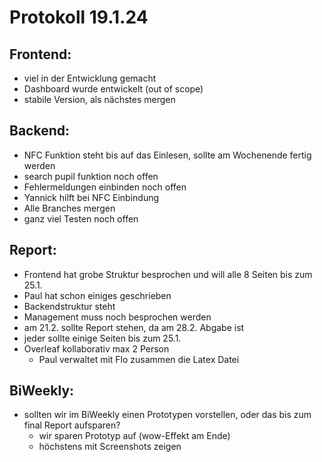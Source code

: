 # Protokoll 19.1.24
## Frontend:
- viel in der Entwicklung gemacht
- Dashboard wurde entwickelt (out of scope)
- stabile Version, als nächstes mergen

## Backend:
- NFC Funktion steht bis auf das Einlesen, sollte am Wochenende fertig werden
- search pupil funktion noch offen
- Fehlermeldungen einbinden noch offen
- Yannick hilft bei NFC Einbindung
- Alle Branches mergen
- ganz viel Testen noch offen

## Report:
- Frontend hat grobe Struktur besprochen und will alle 8 Seiten bis zum 25.1.
- Paul hat schon einiges geschrieben
- Backendstruktur steht
- Management muss noch besprochen werden
- am 21.2. sollte Report stehen, da am 28.2. Abgabe ist
- jeder sollte einige Seiten bis zum 25.1.
- Overleaf kollaborativ max 2 Person
	- Paul verwaltet mit Flo zusammen die Latex Datei

## BiWeekly:
- sollten wir im BiWeekly einen Prototypen vorstellen, oder das bis zum final Report aufsparen?
	- wir sparen Prototyp auf (wow-Effekt am Ende)
	- höchstens mit Screenshots zeigen
